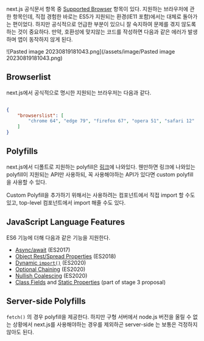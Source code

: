 next.js 공식문서 항목 중 [Supported Browser](https://nextjs.org/docs/architecture/supported-browsers) 항목이 있다. 지원하는 브라우저에 관한 항목인데, 직접 경험한 바로는 ES5가 지원되는 환경(IE11 포함)에서는 대체로 돌아가는 편이었다. 하지만 공식적으로 언급한 부분이 있으니 잘 숙지하여 문제를 겪지 않도록 하는 것이 중요하다.
만약, 호환성에 맞지않는 코드를 작성하면 다음과 같은 에러가 발생하며 앱이 동작하지 않게 된다.

![Pasted image 20230819181043.png](/assets/image/Pasted image 20230819181043.png)

## Browserlist

next.js에서 공식적으로 명시한 지원되는 브라우저는 다음과 같다. 

```json
  
{ 
	"browserslist": [ 
		"chrome 64", "edge 79", "firefox 67", "opera 51", "safari 12" 
	]
}

```

## Polyfills

next.js에서 디폴트로 지원하는 polyfill은 [링크](https://github.com/vercel/next.js/blob/canary/packages/next-polyfill-nomodule/src/index.js)에 나와있다. 웬만하면 링크에 나와있는 polyfill이 지원되는 API만 사용하되, 꼭 사용해야하는 API가 있다면 custom polyfill을 사용할 수 있다.

Custom Polyfill을 추가하기 위해서는 사용하려는 컴포넌트에서 직접 import 할 수도 있고, top-level 컴포넌트에서 import 해줄 수도 있다.

## JavaScript Language Features

ES6 기능에 더해 다음과 같은 기능을 지원한다.
- [Async/await](https://github.com/tc39/ecmascript-asyncawait) (ES2017)
- [Object Rest/Spread Properties](https://github.com/tc39/proposal-object-rest-spread) (ES2018)
- [Dynamic `import()`](https://github.com/tc39/proposal-dynamic-import) (ES2020)
- [Optional Chaining](https://github.com/tc39/proposal-optional-chaining) (ES2020)
- [Nullish Coalescing](https://github.com/tc39/proposal-nullish-coalescing) (ES2020)
- [Class Fields](https://github.com/tc39/proposal-class-fields) and [Static Properties](https://github.com/tc39/proposal-static-class-features) (part of stage 3 proposal)

## Server-side Polyfills

`fetch()` 의 경우 polyfill을 제공한다. 하지만 구형 서버에서 node.js 버전을 올릴 수 없는 상황에서 next.js를 사용해야하는 경우를 제외하곤 server-side 는 보통은 걱정하지 않아도 된다. 

